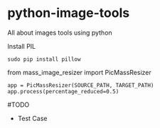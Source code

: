 # python-image-tools
All about images tools using python

Install PIL
```
sudo pip install pillow
```

from mass_image_resizer import PicMassResizer

```
app = PicMassResizer(SOURCE_PATH, TARGET_PATH)
app.process(percentage_reduced=0.5)
```

#TODO
- Test Case
